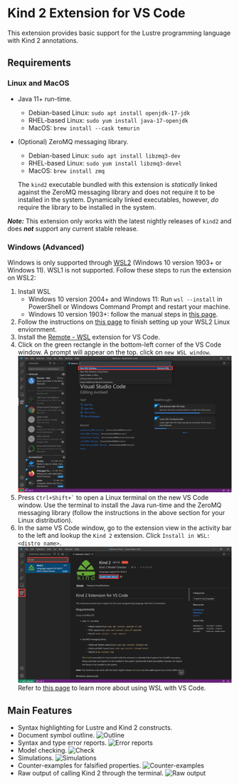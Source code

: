 # Kind 2 Extension for VS Code
This extension provides basic support for the Lustre programming language with Kind 2 annotations.

## Requirements
### Linux and MacOS
* Java 11+ run-time.
  * Debian-based Linux: `sudo apt install openjdk-17-jdk`
  * RHEL-based Linux: `sudo yum install java-17-openjdk`
  * MacOS: `brew install --cask temurin`
* (Optional) ZeroMQ messaging library.
  * Debian-based Linux: `sudo apt install libzmq3-dev`
  * RHEL-based Linux: `sudo yum install libzmq3-devel`
  * MacOS: `brew install zmq`

  The `kind2` executable bundled with this extension is _statically_ linked against the ZeroMQ messaging library and does not require it to be installed in the system. Dynamically linked executables, however, *do* require the library to be installed in the system.

***Note:*** This extension only works with the latest nightly releases of `kind2` and does ***not*** support any current stable release.

### Windows (Advanced)
Windows is only supported through [WSL2](https://docs.microsoft.com/en-us/windows/wsl/about) (Windows 10 version 1903+ or Windows 11). WSL1 is not supported. Follow these steps to run the extension on WSL2:
1. Install WSL
    * Windows 10 version 2004+ and Windows 11: Run `wsl --install` in PowerShell or Windows Command Prompt and restart your machine.
    * Windows 10 version 1903+: follow the manual steps in [this page](https://docs.microsoft.com/en-us/windows/wsl/install).
2. Follow the instructions on [this page](https://docs.microsoft.com/en-us/windows/wsl/setup/environment#set-up-your-linux-user-info) to finish setting up your WSL2 Linux enviornment.
3. Install the [Remote - WSL](https://marketplace.visualstudio.com/items?itemName=ms-vscode-remote.remote-wsl) extension for VS Code.
4. Click on the green rectangle in the bottom-left corner of the VS Code window. A prompt will appear on the top. click on `new WSL window`.
![WSL window](gifs/wsl.png)
5. Press `` Ctrl+Shift+` `` to open a Linux terminal on the new VS Code window. Use the terminal to install the Java run-time and the ZeroMQ messaging library (follow the instructions in the above section for your Linux distribution).
6. In the same VS Code window, go to the extension view in the activity bar to the left and lookup the `Kind 2` extension. Click `Install in WSL: <distro name>`.
![Install extension](gifs/install.png)
Refer to [this page](https://docs.microsoft.com/en-us/windows/wsl/tutorials/wsl-vscode) to learn more about using WSL with VS Code.

## Main Features
* Syntax highlighting for Lustre and Kind 2 constructs.
* Document symbol outline.
  ![Outline](gifs/outline.gif)
* Syntax and type error reports.
  ![Error reports](gifs/errors.gif)
* Model checking.
  ![Check](gifs/check.gif)
* Simulations.
  ![Simulations](gifs/simulation.gif)
* Counter-examples for falsified properties.
  ![Counter-examples](gifs/counterExample.gif)
* Raw output of calling Kind 2 through the terminal.
  ![Raw output](gifs/raw.gif)
